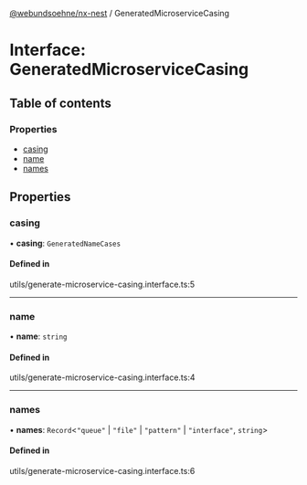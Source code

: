 [@webundsoehne/nx-nest](../README.md) / GeneratedMicroserviceCasing

# Interface: GeneratedMicroserviceCasing

## Table of contents

### Properties

- [casing](GeneratedMicroserviceCasing.md#casing)
- [name](GeneratedMicroserviceCasing.md#name)
- [names](GeneratedMicroserviceCasing.md#names)

## Properties

### casing

• **casing**: `GeneratedNameCases`

#### Defined in

utils/generate-microservice-casing.interface.ts:5

___

### name

• **name**: `string`

#### Defined in

utils/generate-microservice-casing.interface.ts:4

___

### names

• **names**: `Record`<``"queue"`` \| ``"file"`` \| ``"pattern"`` \| ``"interface"``, `string`\>

#### Defined in

utils/generate-microservice-casing.interface.ts:6
